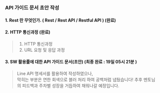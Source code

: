 ###
### API 가이드 문서 초안 작성
  
   
#### 1. Rest 란 무엇인가. ( Rest / Rest API / Restful API ) (완료)  
  
#### 2. HTTP 통신과정 (완료)   
> 1) HTTP 통신과정  
> 2) URL 요청 및 응답 과정  
  
#### 3. SW 활용률에 대한 API 가이드 문서(초안) (최종 완료 : 19일 05시 21분 )  
> Line API 명세서를 활용하여 작성하였으나,  
> 막히는 부분은 연한 회색으로 블러 처리 하여 공백처럼 냅뒀습니다! 
> 추후 멘토님의 피드백과 주차별 성장을 거듭하여 채워나갈 예정입니다.  



  
